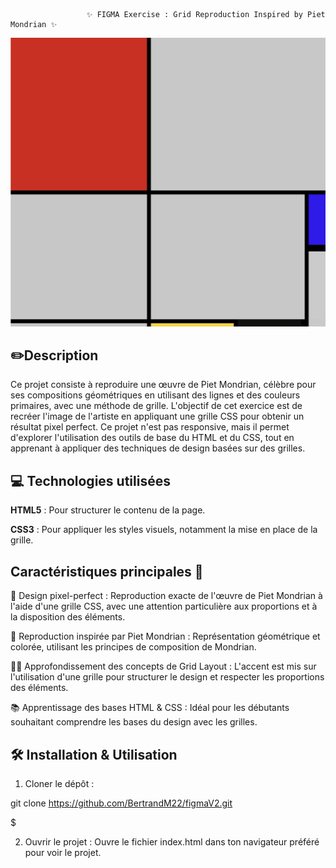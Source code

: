                      ✨ FIGMA Exercise : Grid Reproduction Inspired by Piet Mondrian ✨


![preview](assets/preview.png)


## ✏️Description
Ce projet consiste à reproduire une œuvre de Piet Mondrian, célèbre pour ses compositions géométriques en utilisant des lignes et des couleurs primaires, avec une méthode de grille. L'objectif de cet exercice est de recréer l'image de l'artiste en appliquant une grille CSS pour obtenir un résultat pixel perfect. Ce projet n'est pas responsive, mais il permet d'explorer l'utilisation des outils de base du HTML et du CSS, tout en apprenant à appliquer des techniques de design basées sur des grilles.

## 💻 Technologies utilisées

**HTML5** : Pour structurer le contenu de la page.

**CSS3** : Pour appliquer les styles visuels, notamment la mise en place de la grille.

## Caractéristiques principales 🚀
🎯 Design pixel-perfect : Reproduction exacte de l'œuvre de Piet Mondrian à l'aide d'une grille CSS, avec une attention particulière aux proportions et à la disposition des éléments.

🎨 Reproduction inspirée par Piet Mondrian : Représentation géométrique et colorée, utilisant les principes de composition de Mondrian.

🧑‍🏫 Approfondissement des concepts de Grid Layout : L'accent est mis sur l'utilisation d'une grille pour structurer le design et respecter les proportions des éléments.

📚 Apprentissage des bases HTML & CSS : Idéal pour les débutants souhaitant comprendre les bases du design avec les grilles.

## 🛠️ Installation & Utilisation

1. Cloner le dépôt :

git clone https://github.com/BertrandM22/figmaV2.git

$

2. Ouvrir le projet : Ouvre le fichier index.html dans ton navigateur préféré pour voir le projet.